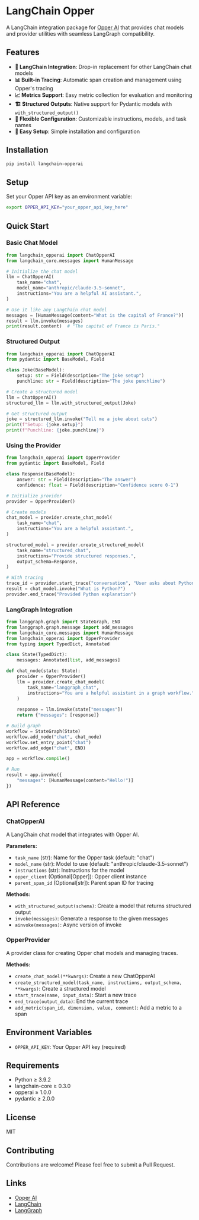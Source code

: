 # LangChain Opper

A LangChain integration package for [Opper AI](https://opper.ai) that provides chat models and provider utilities with seamless LangGraph compatibility.

## Features

- **🔗 LangChain Integration**: Drop-in replacement for other LangChain chat models
- **📊 Built-in Tracing**: Automatic span creation and management using Opper's tracing
- **📈 Metrics Support**: Easy metric collection for evaluation and monitoring
- **🏗️ Structured Outputs**: Native support for Pydantic models with `with_structured_output()`
- **🔧 Flexible Configuration**: Customizable instructions, models, and task names
- **🚀 Easy Setup**: Simple installation and configuration

## Installation

```bash
pip install langchain-opperai
```

## Setup

Set your Opper API key as an environment variable:

```bash
export OPPER_API_KEY="your_opper_api_key_here"
```

## Quick Start

### Basic Chat Model

```python
from langchain_opperai import ChatOpperAI
from langchain_core.messages import HumanMessage

# Initialize the chat model
llm = ChatOpperAI(
    task_name="chat",
    model_name="anthropic/claude-3.5-sonnet",
    instructions="You are a helpful AI assistant.",
)

# Use it like any LangChain chat model
messages = [HumanMessage(content="What is the capital of France?")]
result = llm.invoke(messages)
print(result.content)  # "The capital of France is Paris."
```

### Structured Output

```python
from langchain_opperai import ChatOpperAI
from pydantic import BaseModel, Field

class Joke(BaseModel):
    setup: str = Field(description="The joke setup")
    punchline: str = Field(description="The joke punchline")

# Create a structured model
llm = ChatOpperAI()
structured_llm = llm.with_structured_output(Joke)

# Get structured output
joke = structured_llm.invoke("Tell me a joke about cats")
print(f"Setup: {joke.setup}")
print(f"Punchline: {joke.punchline}")
```

### Using the Provider

```python
from langchain_opperai import OpperProvider
from pydantic import BaseModel, Field

class Response(BaseModel):
    answer: str = Field(description="The answer")
    confidence: float = Field(description="Confidence score 0-1")

# Initialize provider
provider = OpperProvider()

# Create models
chat_model = provider.create_chat_model(
    task_name="chat",
    instructions="You are a helpful assistant.",
)

structured_model = provider.create_structured_model(
    task_name="structured_chat",
    instructions="Provide structured responses.",
    output_schema=Response,
)

# With tracing
trace_id = provider.start_trace("conversation", "User asks about Python")
result = chat_model.invoke("What is Python?")
provider.end_trace("Provided Python explanation")
```

### LangGraph Integration

```python
from langgraph.graph import StateGraph, END
from langgraph.graph.message import add_messages
from langchain_core.messages import HumanMessage
from langchain_opperai import OpperProvider
from typing import TypedDict, Annotated

class State(TypedDict):
    messages: Annotated[list, add_messages]

def chat_node(state: State):
    provider = OpperProvider()
    llm = provider.create_chat_model(
        task_name="langgraph_chat",
        instructions="You are a helpful assistant in a graph workflow.",
    )
    
    response = llm.invoke(state["messages"])
    return {"messages": [response]}

# Build graph
workflow = StateGraph(State)
workflow.add_node("chat", chat_node)
workflow.set_entry_point("chat")
workflow.add_edge("chat", END)

app = workflow.compile()

# Run
result = app.invoke({
    "messages": [HumanMessage(content="Hello!")]
})
```

## API Reference

### ChatOpperAI

A LangChain chat model that integrates with Opper AI.

**Parameters:**
- `task_name` (str): Name for the Opper task (default: "chat")
- `model_name` (str): Model to use (default: "anthropic/claude-3.5-sonnet")
- `instructions` (str): Instructions for the model
- `opper_client` (Optional[Opper]): Opper client instance
- `parent_span_id` (Optional[str]): Parent span ID for tracing

**Methods:**
- `with_structured_output(schema)`: Create a model that returns structured output
- `invoke(messages)`: Generate a response to the given messages
- `ainvoke(messages)`: Async version of invoke

### OpperProvider

A provider class for creating Opper chat models and managing traces.

**Methods:**
- `create_chat_model(**kwargs)`: Create a new ChatOpperAI
- `create_structured_model(task_name, instructions, output_schema, **kwargs)`: Create a structured model
- `start_trace(name, input_data)`: Start a new trace
- `end_trace(output_data)`: End the current trace
- `add_metric(span_id, dimension, value, comment)`: Add a metric to a span

## Environment Variables

- `OPPER_API_KEY`: Your Opper API key (required)

## Requirements

- Python ≥ 3.9.2
- langchain-core ≥ 0.3.0
- opperai ≥ 1.0.0
- pydantic ≥ 2.0.0

## License

MIT

## Contributing

Contributions are welcome! Please feel free to submit a Pull Request.

## Links

- [Opper AI](https://opper.ai)
- [LangChain](https://langchain.com)
- [LangGraph](https://langchain-ai.github.io/langgraph/)